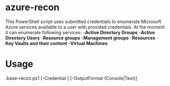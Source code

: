 # azure-recon

This PowerShell script uses submitted credentials to enumerate Microsoft Azure services available to a user with provided credentials.
At the moment it can enumerate following services:
    -<b>Active Directory Groups</b>
    -<b>Active Directory Users</b>
    -<b>Resource groups</b>
    -<b>Management groups</b>
    -<b>Resources</b>
    -<b>Key Vaults and their content</b>
    -<b>Virtual Machines</b>
    
<h1>Usage</h1>
.base-recon.ps1 [-Credential <credentials>] [-OutputFormat (Console|Text)]
    
